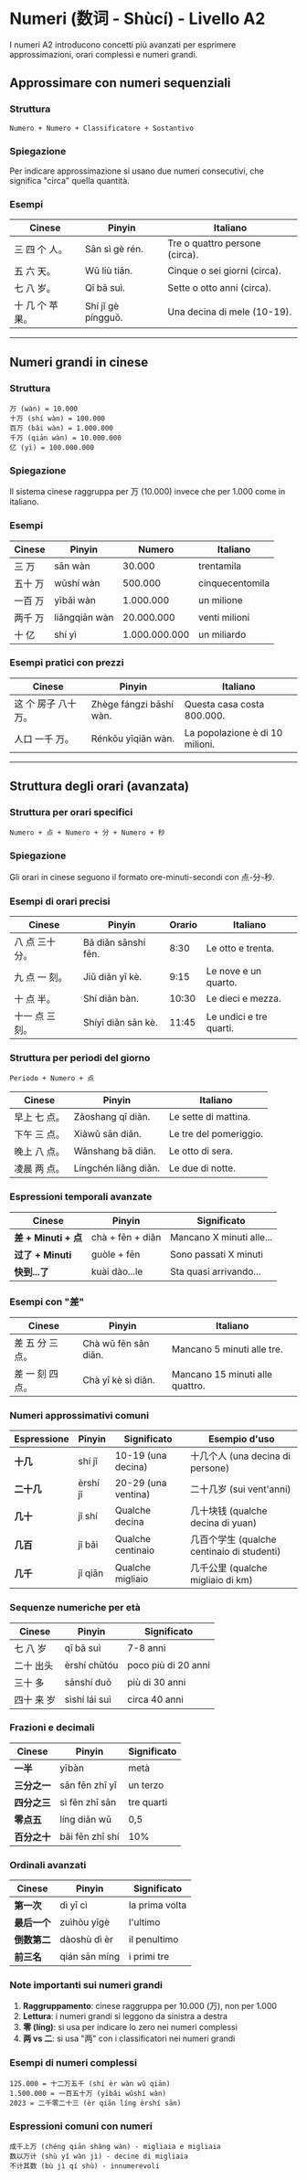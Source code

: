 # Numeri (数词 - Shùcí) - Livello A2

I numeri A2 introducono concetti più avanzati per esprimere approssimazioni, orari complessi e numeri grandi.

## Approssimare con numeri sequenziali

### Struttura

```
Numero + Numero + Classificatore + Sostantivo
```

### Spiegazione

Per indicare approssimazione si usano due numeri consecutivi, che significa "circa" quella quantità.

### Esempi

| Cinese | Pinyin | Italiano |
|--------|--------|----------|
| 三 四 个 人。 | Sān sì gè rén. | Tre o quattro persone (circa). |
| 五 六 天。 | Wǔ liù tiān. | Cinque o sei giorni (circa). |
| 七 八 岁。 | Qī bā suì. | Sette o otto anni (circa). |
| 十 几 个 苹果。 | Shí jǐ gè píngguǒ. | Una decina di mele (10-19). |

---

## Numeri grandi in cinese

### Struttura

```
万 (wàn) = 10.000
十万 (shí wàn) = 100.000
百万 (bǎi wàn) = 1.000.000
千万 (qiān wàn) = 10.000.000
亿 (yì) = 100.000.000
```

### Spiegazione

Il sistema cinese raggruppa per 万 (10.000) invece che per 1.000 come in italiano.

### Esempi

| Cinese | Pinyin | Numero | Italiano |
|--------|--------|--------|----------|
| 三 万 | sān wàn | 30.000 | trentamila |
| 五十 万 | wǔshí wàn | 500.000 | cinquecentomila |
| 一百 万 | yībǎi wàn | 1.000.000 | un milione |
| 两千 万 | liǎngqiān wàn | 20.000.000 | venti milioni |
| 十 亿 | shí yì | 1.000.000.000 | un miliardo |

### Esempi pratici con prezzi

| Cinese | Pinyin | Italiano |
|--------|--------|----------|
| 这 个 房子 八十 万。 | Zhège fángzi bāshí wàn. | Questa casa costa 800.000. |
| 人口 一千 万。 | Rénkǒu yīqiān wàn. | La popolazione è di 10 milioni. |

---

## Struttura degli orari (avanzata)

### Struttura per orari specifici

```
Numero + 点 + Numero + 分 + Numero + 秒
```

### Spiegazione

Gli orari in cinese seguono il formato ore-minuti-secondi con 点-分-秒.

### Esempi di orari precisi

| Cinese | Pinyin | Orario | Italiano |
|--------|--------|--------|----------|
| 八 点 三十 分。 | Bā diǎn sānshí fēn. | 8:30 | Le otto e trenta. |
| 九 点 一 刻。 | Jiǔ diǎn yī kè. | 9:15 | Le nove e un quarto. |
| 十 点 半。 | Shí diǎn bàn. | 10:30 | Le dieci e mezza. |
| 十一 点 三 刻。 | Shíyī diǎn sān kè. | 11:45 | Le undici e tre quarti. |

### Struttura per periodi del giorno

```
Periodo + Numero + 点
```

| Cinese | Pinyin | Italiano |
|--------|--------|----------|
| 早上 七 点。 | Zǎoshang qī diǎn. | Le sette di mattina. |
| 下午 三 点。 | Xiàwǔ sān diǎn. | Le tre del pomeriggio. |
| 晚上 八 点。 | Wǎnshang bā diǎn. | Le otto di sera. |
| 凌晨 两 点。 | Língchén liǎng diǎn. | Le due di notte. |

### Espressioni temporali avanzate

| Cinese | Pinyin | Significato |
|--------|--------|-------------|
| **差 + Minuti + 点** | chà + fēn + diǎn | Mancano X minuti alle... |
| **过了 + Minuti** | guòle + fēn | Sono passati X minuti |
| **快到...了** | kuài dào...le | Sta quasi arrivando... |

### Esempi con "差"

| Cinese | Pinyin | Italiano |
|--------|--------|----------|
| 差 五 分 三 点。 | Chà wǔ fēn sān diǎn. | Mancano 5 minuti alle tre. |
| 差 一 刻 四 点。 | Chà yī kè sì diǎn. | Mancano 15 minuti alle quattro. |

### Numeri approssimativi comuni

| Espressione | Pinyin | Significato | Esempio d'uso |
|-------------|--------|-------------|---------------|
| **十几** | shí jǐ | 10-19 (una decina) | 十几个人 (una decina di persone) |
| **二十几** | èrshí jǐ | 20-29 (una ventina) | 二十几岁 (sui vent'anni) |
| **几十** | jǐ shí | Qualche decina | 几十块钱 (qualche decina di yuan) |
| **几百** | jǐ bǎi | Qualche centinaio | 几百个学生 (qualche centinaio di studenti) |
| **几千** | jǐ qiān | Qualche migliaio | 几千公里 (qualche migliaio di km) |

### Sequenze numeriche per età

| Cinese | Pinyin | Significato |
|--------|--------|-------------|
| 七 八 岁 | qī bā suì | 7-8 anni |
| 二十 出头 | èrshí chūtóu | poco più di 20 anni |
| 三十 多 | sānshí duō | più di 30 anni |
| 四十 来 岁 | sìshí lái suì | circa 40 anni |

### Frazioni e decimali

| Cinese | Pinyin | Significato |
|--------|--------|-------------|
| **一半** | yībàn | metà |
| **三分之一** | sān fēn zhī yī | un terzo |
| **四分之三** | sì fēn zhī sān | tre quarti |
| **零点五** | líng diǎn wǔ | 0,5 |
| **百分之十** | bǎi fēn zhī shí | 10% |

### Ordinali avanzati

| Cinese | Pinyin | Significato |
|--------|--------|-------------|
| **第一次** | dì yī cì | la prima volta |
| **最后一个** | zuìhòu yīgè | l'ultimo |
| **倒数第二** | dàoshù dì èr | il penultimo |
| **前三名** | qián sān míng | i primi tre |

### Note importanti sui numeri grandi

1. **Raggruppamento**: cinese raggruppa per 10.000 (万), non per 1.000
2. **Lettura**: i numeri grandi si leggono da sinistra a destra
3. **零 (líng)**: si usa per indicare lo zero nei numeri complessi
4. **两 vs 二**: si usa "两" con i classificatori nei numeri grandi

### Esempi di numeri complessi

```
125.000 = 十二万五千 (shí èr wàn wǔ qiān)
1.500.000 = 一百五十万 (yībǎi wǔshí wàn)
2023 = 二千零二十三 (èr qiān líng èrshí sān)
```

### Espressioni comuni con numeri

```
成千上万 (chéng qiān shàng wàn) - migliaia e migliaia
数以万计 (shù yǐ wàn jì) - decine di migliaia
不计其数 (bù jì qí shù) - innumerevoli
```
